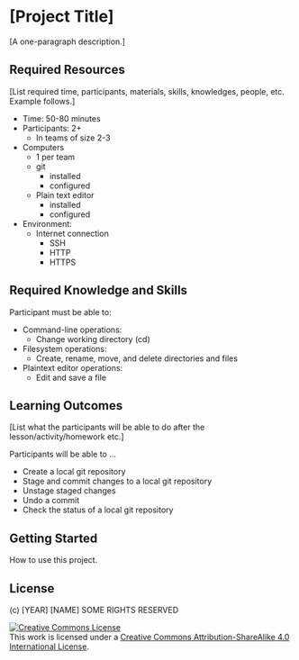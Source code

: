 # [Project Title]

[A one-paragraph description.]

## Required Resources

[List required time, participants, materials, skills, knowledges, people, etc. Example follows.]

- Time: 50-80 minutes
- Participants: 2+
  - In teams of size 2-3
- Computers
  - 1 per team
  - git
    - installed
    - configured
  - Plain text editor
    - installed
    - configured
- Environment:
  - Internet connection
    - SSH
    - HTTP
    - HTTPS

## Required Knowledge and Skills

Participant must be able to:

- Command-line operations:
  - Change working directory (cd)
- Filesystem operations:
  - Create, rename, move, and delete directories and files
- Plaintext editor operations:
  - Edit and save a file

## Learning Outcomes

[List what the participants will be able to do after the lesson/activity/homework etc.]

Participants will be able to ...

- Create a local git repository
- Stage and commit changes to a local git repository
- Unstage staged changes
- Undo a commit
- Check the status of a local git repository

## Getting Started

How to use this project.

## License

(c) [YEAR] [NAME] SOME RIGHTS RESERVED

<a rel="license" href="http://creativecommons.org/licenses/by-sa/4.0/"><img alt="Creative Commons License" style="border-width:0" src="https://i.creativecommons.org/l/by-sa/4.0/88x31.png" /></a><br />This work is licensed under a <a rel="license" href="http://creativecommons.org/licenses/by-sa/4.0/">Creative Commons Attribution-ShareAlike 4.0 International License</a>.
